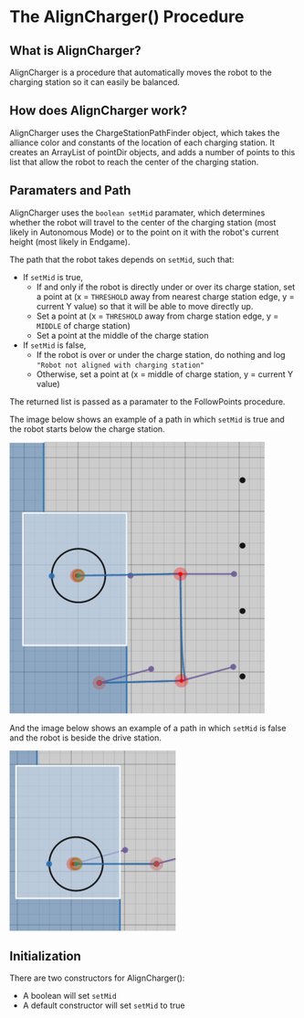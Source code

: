 # The AlignCharger() Procedure


## What is AlignCharger?

AlignCharger is a procedure that automatically moves the robot to the charging station so it can easily be balanced.


## How does AlignCharger work?

AlignCharger uses the ChargeStationPathFinder object, which takes the alliance color and constants of the location of each charging station. It creates an ArrayList of pointDir objects, and adds a number of points to this list that allow the robot to reach the center of the charging station.


## Paramaters and Path

AlignCharger uses the `boolean setMid` paramater, which determines whether the robot will travel to the center of the charging station (most likely in Autonomous Mode) or to the point on it with the robot's current height (most likely in Endgame). 

The path that the robot takes depends on `setMid`, such that:
* If `setMid` is true, 
	* If and only if the robot is directly under or over its charge station, set a point at (x = `THRESHOLD` away from nearest charge station edge, y = current Y value) so that it will be able to move directly up.
	* Set a point at (x = `THRESHOLD` away from charge station edge, y = `MIDDLE` of charge station)
	* Set a point at the middle of the charge station
* If `setMid` is false,
	* If the robot is over or under the charge station, do nothing and log `"Robot not aligned with charging station"`
	* Otherwise, set a point at (x = middle of charge station, y = current Y value)

The returned list is passed as a paramater to the FollowPoints procedure.

The image below shows an example of a path in which `setMid` is true and the robot starts below the charge station.

![Image](images/ExamplePathMid.png)

And the image below shows an example of a path in which `setMid` is false and the robot is beside the drive station.

![Image](images/ExamplePathNoMid.png)

## Initialization

There are two constructors for AlignCharger():
* A boolean will set `setMid`
* A default constructor will set `setMid` to true